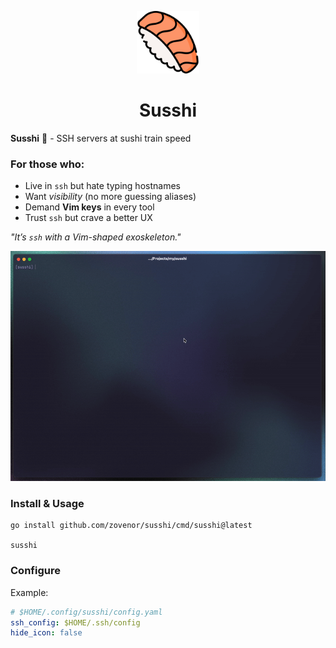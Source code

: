 <p align=center>
 <img src="./assets/icon.png" alt="icon" width="100">
</p>
 <h1 align=center>Susshi</h1>
 
**Susshi** 🍣 - SSH servers at sushi train speed

### **For those who:**
- Live in `ssh` but hate typing hostnames
- Want _visibility_ (no more guessing aliases)
- Demand **Vim keys** in every tool
- Trust `ssh` but crave a better UX

_"It’s `ssh` with a Vim-shaped exoskeleton."_
 
![](./assets/preview.gif)
### Install & Usage
```shell
go install github.com/zovenor/susshi/cmd/susshi@latest

susshi
```
### Configure
Example:
```yaml
# $HOME/.config/susshi/config.yaml
ssh_config: $HOME/.ssh/config
hide_icon: false
```
